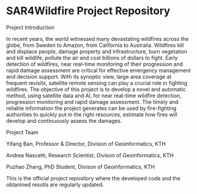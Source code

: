 # SAR4Wildfire Project Repository 

Project Introduction

In recent years, the world witnessed many devastating wildfires across the globe, from Sweden to Amazon, from California to Australia. Wildfires kill and displace people, damage property and infrastructure, burn vegetation and kill wildlife, pollute the air and cost billions of dollars to fight. Early detection of wildfires, near real-time monitoring of their progression and rapid damage assessment are critical for effective emergency management and decision support. 
With its synoptic view, large area coverage at frequent revisits, satellite remote sensing can play a crucial role in fighting wildfires. The objective of this project is to develop a novel and automatic method, using satellite data and AI, for near real-time wildfire detection, progression monitoring and rapid damage assessment. The timely and reliable information the project generates can be used by fire-fighting authorities to quickly put in the right resources, estimate how fires will develop and continuously assess the damages. 

Project Team

Yifang Ban,  Professor & Director, Division of Geoinformatics, KTH

Andrea Nascetti, Research Scientist, Divison of Geoinformatics, KTH

Puzhao Zhang, PhD Student, Divison of Geoinformatics, KTH


This is the official project repository where the developed code and the obtanined resutls are regularly updated. 
